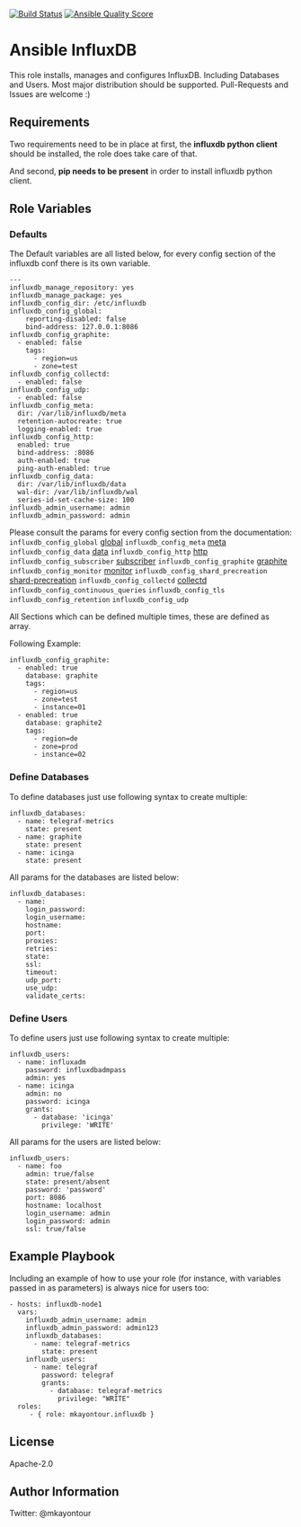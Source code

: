 [![Build Status](https://travis-ci.org/mkayontour/ansible-influxdb.svg?branch=master)](https://travis-ci.org/mkayontour/ansible-influxdb)
[![Ansible Quality Score](https://img.shields.io/ansible/quality/50067?label=role%20quality)](https://galaxy.ansible.com/mkayontour/influxdb)

Ansible InfluxDB
=========

This role installs, manages and configures InfluxDB. Including Databases and Users. Most major distribution should be supported.
Pull-Requests and Issues are welcome :)

Requirements
------------

Two requirements need to be in place at first, the **influxdb python client** should be installed, the role does take care of that.


And second, **pip needs to be present** in order to install influxdb python client.

Role Variables
--------------

### Defaults

The Default variables are all listed below, for every config section of the
influxdb conf there is its own variable.

```
---
influxdb_manage_repository: yes
influxdb_manage_package: yes
influxdb_config_dir: /etc/influxdb
influxdb_config_global:
    reporting-disabled: false
    bind-address: 127.0.0.1:8086
influxdb_config_graphite:
  - enabled: false
    tags:
      - region=us
      - zone=test
influxdb_config_collectd:
  - enabled: false
influxdb_config_udp:
  - enabled: false
influxdb_config_meta:
  dir: /var/lib/influxdb/meta
  retention-autocreate: true
  logging-enabled: true
influxdb_config_http:
  enabled: true
  bind-address: :8086
  auth-enabled: true
  ping-auth-enabled: true
influxdb_config_data:
  dir: /var/lib/influxdb/data
  wal-dir: /var/lib/influxdb/wal
  series-id-set-cache-size: 100
influxdb_admin_username: admin
influxdb_admin_password: admin
```

Please consult the params for every config section from the documentation:
`influxdb_config_global` [global](https://docs.influxdata.com/influxdb/v1.8/administration/config/#global-settings)
`influxdb_config_meta` [meta](https://docs.influxdata.com/influxdb/v1.8/administration/config/#meta)
`influxdb_config_data` [data](https://docs.influxdata.com/influxdb/v1.8/administration/config/#data)
`influxdb_config_http` [http](https://docs.influxdata.com/influxdb/v1.8/administration/config/#http)
`influxdb_config_subscriber` [subscriber](https://docs.influxdata.com/influxdb/v1.8/administration/config/#subscriber)
`influxdb_config_graphite` [graphite](https://docs.influxdata.com/influxdb/v1.8/administration/config/#graphite)
`influxdb_config_monitor` [monitor](https://docs.influxdata.com/influxdb/v1.8/administration/config/#monitor)
`influxdb_config_shard_precreation` [shard-precreation](https://docs.influxdata.com/influxdb/v1.8/administration/config/#shard-precreation)
`influxdb_config_collectd` [collectd](https://docs.influxdata.com/influxdb/v1.8/administration/config/#collectd)
`influxdb_config_continuous_queries`
`influxdb_config_tls`
`influxdb_config_retention`
`influxdb_config_udp`


All Sections which can be defined multiple times, these are defined as array.

Following Example:
```
influxdb_config_graphite:
  - enabled: true
    database: graphite
    tags:
      - region=us
      - zone=test
      - instance=01
  - enabled: true
    database: graphite2
    tags:
      - region=de
      - zone=prod
      - instance=02
```

### Define Databases

To define databases just use following syntax to create multiple:
```
influxdb_databases:
  - name: telegraf-metrics
    state: present
  - name: graphite
    state: present
  - name: icinga
    state: present
```

All params for the databases are listed below:

```
influxdb_databases:
  - name:
    login_password:
    login_username:
    hostname:
    port:
    proxies:
    retries:
    state:
    ssl:
    timeout:
    udp_port:
    use_udp:
    validate_certs:

```

### Define Users

To define users just use following syntax to create multiple:
```
influxdb_users:
  - name: influxadm
    password: influxdbadmpass
    admin: yes
  - name: icinga
    admin: no
    password: icinga
    grants:
      - database: 'icinga'
        privilege: 'WRITE'
```
All params for the users are listed below:

```
influxdb_users:
  - name: foo
    admin: true/false
    state: present/absent
    password: 'password'
    port: 8086
    hostname: localhost
    login_username: admin
    login_password: admin
    ssl: true/false
```



Example Playbook
----------------

Including an example of how to use your role (for instance, with variables passed in as parameters) is always nice for users too:

    - hosts: influxdb-node1
      vars:
        influxdb_admin_username: admin
        influxdb_admin_password: admin123
        influxdb_databases:
          - name: telegraf-metrics
            state: present
        influxdb_users:
          - name: telegraf
            password: telegraf
            grants:
              - database: telegraf-metrics
                privilege: "WRITE"
      roles:
         - { role: mkayontour.influxdb }

License
-------

Apache-2.0

Author Information
------------------

Twitter: @mkayontour
